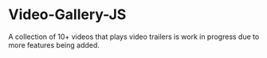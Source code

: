 # Video-Gallery-JS
A collection of 10+ videos that plays video trailers is work in progress due to more features being added.
